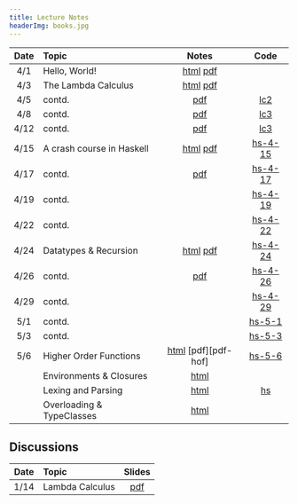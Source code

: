 ```yaml
---
title: Lecture Notes
headerImg: books.jpg
---
```


| **Date**   | **Topic**                       | **Notes**                 | **Code**      |
|:----------:|:--------------------------------|:-------------------------:|:-------------:|
| 4/1        | Hello, World!                   | [html][lec0] [pdf][pdf0]  |               |
| 4/3        | The Lambda Calculus             | [html][lec1] [pdf][pdf1]  |               |
| 4/5        | contd.                          |              [pdf][pdf2]  | [lc2]         |
| 4/8        | contd.                          |              [pdf][pdf3]  | [lc3]         |
| 4/12       | contd.                          |              [pdf][pdf4]  | [lc3]         |
| 4/15       | A crash course in Haskell       | [html][lec2] [pdf][pdf5]  | [hs-4-15]     |
| 4/17       | contd.                          |              [pdf][pdf6]  | [hs-4-17]     |
| 4/19       | contd.                          |                           | [hs-4-19]     |
| 4/22       | contd.                          |                           | [hs-4-22]     |
| 4/24       | Datatypes & Recursion           | [html][lec3] [pdf][pdf-data] | [hs-4-24]  |
| 4/26       | contd.                          | [pdf][pdf-data-b]            | [hs-4-26]  |
| 4/29       | contd.                          |                              | [hs-4-29]  |
| 5/1        | contd.                          |                              | [hs-5-1]   |
| 5/3        | contd.                          |                              | [hs-5-3]   |
| 5/6        | Higher Order Functions          | [html][lec4] [pdf][pdf-hof]  | [hs-5-6]   |
|            | Environments & Closures         | [html][lec5]                 |            |
|            | Lexing and Parsing              | [html][lec6]                 | [hs][parsing] |
|            | Overloading & TypeClasses       | [html][lec7-cl]              |            |

<!-- 
 1/30       | Datatypes and Recursion         | [html][lec3]              |               |
| 1/1        | contd.                          |                           |               |
| 2/4        | contd.                          |                           |               |
| 2/8        | contd.                          |                           |               |
| 2/11       | **Midterm**                     | [exam][midterm] [solution][midterm-sol] | |
| 2/13       | Environments and Closures       | [html][lec5]              |               |
| 2/15       | contd.                          |                           |               |
| 2/18       | *No lecture: Presidents' Day*   |                           |               |
| 2/20       | contd.                          |                           |               |
| 2/22       | contd.                          |                           |               |
| 2/25       | Lexing and Parsing              | [html][lec6] [tutorial][parsing]     |    |
| 2/27       | Polymorphism and Type Inference | [html][lec7]              |               |
| 3/1        | contd.                          |                           |               |
| 3/4        | contd.                          |                           |               |
| 3/6        | Logic Programming               |  [html][lec8]             |               |
| 3/8        | contd.                          |                           |               |
| 3/11       | contd.                          |                           |               |
| 3/13       | contd.                          |                           |               |
| 3/15       | contd.                          |                           |               |
| 3/22       | **Final**                       |                           |               |

-->

## Discussions

| Date       | Topic                    | Slides        | 
|:----------:|:-------------------------|:-------------:|
| 1/14       | Lambda Calculus          | [pdf][disc1]  |

<!-- 
| 2/25       | Nano: Parsing and Eval   | [pdf][disc5]  |
| 3/4        | Type checking tips       | [pdf][disc6]  |
| 3/11       | Final Review             | [pdf][discFinal] |

-->

[lec0]: lectures/00-hello.html
[lec1]: lectures/01-lambda.html
[lec2]: lectures/02-haskell.html
[lec3]: lectures/03-datatypes.html
[lec4]: lectures/04-hof.html
[lec5]: lectures/05-closure.html
[lec6]: lectures/06-parsing.html
[lec7-ty]: lectures/07-types.html
[lec7-cl]: lectures/07-classes.html
[lec8]: lectures/08-prolog.html

[pdf0]: /static/raw/00-intro-annot.pdf
[pdf1]: /static/raw/01-lambda-annot.pdf
[pdf2]: /static/raw/01-lambda-B-annot.pdf
[pdf3]: /static/raw/01-lambda-C-annot.pdf
[pdf4]: /static/raw/01-lambda-D-annot.pdf
[lc2]:  /static/raw/lec_4_2_2019.lc
[lc3]:  /static/raw/lec_4_8_2019.lc
[pdf5]: /static/raw/02-haskell-A.pdf
[pdf6]: /static/raw/02-haskell-B.pdf
[pdf-data]: /static/raw/03-datatypes.pdf
[pdf-data-b]: /static/raw/03-datatypes-B.pdf

[lc4]:  /static/raw/lec_4_10_2019.lc
[pdf2]: /static/raw/01-lambda-B-annot.pdf

[hs-4-15]:  /static/raw/lec_4_15_2019.hs
[hs-4-17]:  /static/raw/lec_4_17_2019.hs
[hs-4-19]:  /static/raw/lec_4_19_2019.hs
[hs-4-22]:  /static/raw/lec_4_22_2019.hs
[hs-4-24]:  /static/raw/lec_4_24_2019.hs
[hs-4-26]:  /static/raw/lec_4_26_2019.hs
[hs-4-29]:  /static/raw/lec_4_29_2019.hs
[hs-5-1]:  /static/raw/lec_5_1_2019.hs
[hs-5-3]:  /static/raw/lec_5_3_2019.hs
[hs-5-6]:  /static/raw/lec_5_6_2019.hs

[disc1]: /static/raw/disc1-lambda_calc.pdf
[disc5]: /static/raw/disc5-parsing.pdf
[disc6]: /static/raw/disc-pa5tips.pdf
[discFinal]: /static/raw/final-disc.pdf

[parsing]: https://github.com/cse130-sp18/arith

[elsa]: https://github.com/ucsd-progsys/elsa
[intro]: /static/raw/Intro.hs
[datatypes]: /static/raw/Datatypes.hs
[tail]: /static/raw/Tail.hs

[midterm]: /static/raw/130-midterm-wi19.pdf
[midterm-sol]: /static/raw/130-midterm-wi19-solution.pdf
[final-prep]: /static/raw/appendix.pdf
[final]: /static/raw/130-final-wi19.pdf
[final-sol]: /static/raw/130-final-wi19-solution.pdf
